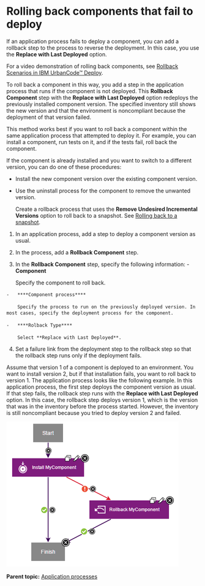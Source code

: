 # Rolling back components that fail to deploy

If an application process fails to deploy a component, you can add a rollback step to the process to reverse the deployment. In this case, you use the **Replace with Last Deployed** option.

For a video demonstration of rolling back components, see [Rollback Scenarios in IBM UrbanCode™ Deploy](https://www.youtube.com/watch?v=8hH25vJ2f3E).

To roll back a component in this way, you add a step in the application process that runs if the component is not deployed. This **Rollback Component** step with the **Replace with Last Deployed** option redeploys the previously installed component version. The specified inventory still shows the new version and that the environment is noncompliant because the deployment of that version failed.

This method works best if you want to roll back a component within the same application process that attempted to deploy it. For example, you can install a component, run tests on it, and if the tests fail, roll back the component.

If the component is already installed and you want to switch to a different version, you can do one of these procedures:

-   Install the new component version over the existing component version.
-   Use the uninstall process for the component to remove the unwanted version.

    Create a rollback process that uses the **Remove Undesired Incremental Versions** option to roll back to a snapshot. See [Rolling back to a snapshot](app_process_deploy_rollback.md).


1.   In an application process, add a step to deploy a component version as usual. 
2.   In the process, add a **Rollback Component** step. 
3.   In the **Rollback Component** step, specify the following information: 
    -   ****Component****

        Specify the component to roll back.

    -   ****Component process****

        Specify the process to run on the previously deployed version. In most cases, specify the deployment process for the component.

    -   ****Rolback Type****

        Select **Replace with Last Deployed**.

4.   Set a failure link from the deployment step to the rollback step so that the rollback step runs only if the deployment fails. 

Assume that version 1 of a component is deployed to an environment. You want to install version 2, but if that installation fails, you want to roll back to version 1. The application process looks like the following example. In this application process, the first step deploys the component version as usual. If that step fails, the rollback step runs with the **Replace with Last Deployed** option. In this case, the rollback step deploys version 1, which is the version that was in the inventory before the process started. However, the inventory is still noncompliant because you tried to deploy version 2 and failed.

![A simple application process that has a rollback step; this step runs if a component deployment step fails](../images/app_process_deploy_rollback_last_a.gif)

**Parent topic:** [Application processes](../topics/app_process.md)

